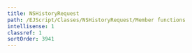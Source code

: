 ```yaml
---
title: NSHistoryRequest
path: /EJScript/Classes/NSHistoryRequest/Member functions
intellisense: 1
classref: 1
sortOrder: 3941
---
```





